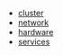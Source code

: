 - [cluster](cluster.md)
- [network](network.md)
- [hardware](hardware.md)
- [services](services.md)

